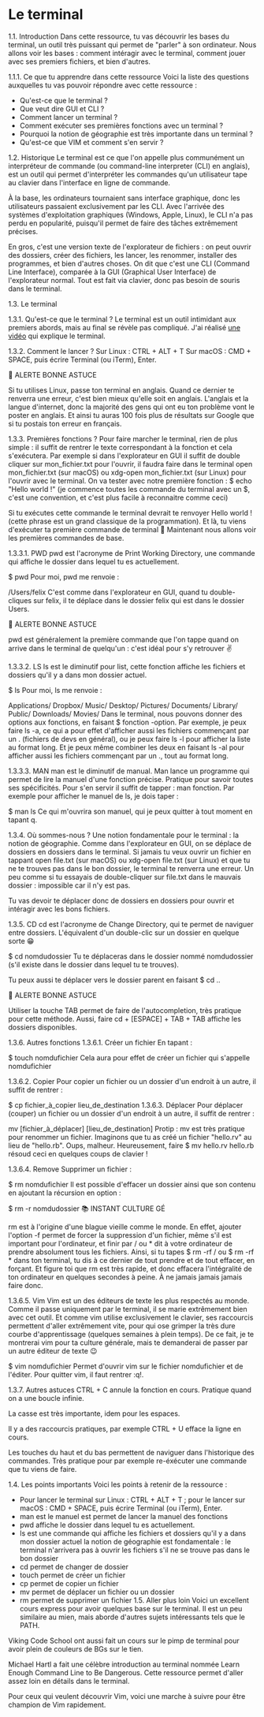 # Le terminal
1.1. Introduction
Dans cette ressource, tu vas découvrir les bases du terminal, un outil très puissant qui permet de "parler" à son ordinateur. Nous allons voir les bases : comment intéragir avec le terminal, comment jouer avec ses premiers fichiers, et bien d'autres.

1.1.1. Ce que tu apprendre dans cette ressource
Voici la liste des questions auxquelles tu vas pouvoir répondre avec cette ressource :

* Qu'est-ce que le terminal ?
* Que veut dire GUI et CLI ?
* Comment lancer un terminal ?
* Comment exécuter ses premières fonctions avec un terminal ?
* Pourquoi la notion de géographie est très importante dans un terminal ?
* Qu'est-ce que VIM et comment s'en servir ?

1.2. Historique
Le terminal est ce que l'on appelle plus communément un interpréteur de commande (ou command-line interpreter (CLI) en anglais), est un outil qui permet d'interpréter les commandes qu'un utilisateur tape au clavier dans l'interface en ligne de commande.

À la base, les ordinateurs tournaient sans interface graphique, donc les utilisateurs passaient exclusivement par les CLI. Avec l'arrivée des systèmes d'exploitation graphiques (Windows, Apple, Linux), le CLI n'a pas perdu en popularité, puisqu'il permet de faire des tâches extrêmement précises.

En gros, c'est une version texte de l'explorateur de fichiers : on peut ouvrir des dossiers, créer des fichiers, les lancer, les renommer, installer des programmes, et bien d'autres choses. On dit que c'est une CLI (Command Line Interface), comparée à la GUI (Graphical User Interface) de l'explorateur normal. Tout est fait via clavier, donc pas besoin de souris dans le terminal.

1.3. Le terminal

1.3.1. Qu'est-ce que le terminal ?
Le terminal est un outil intimidant aux premiers abords, mais au final se révèle pas compliqué. J'ai réalisé [une vidéo](https://www.youtube.com/watch?v=myz_6xrDwR4&feature=youtu.be) qui explique le terminal.

1.3.2. Comment le lancer ?
Sur Linux : CTRL + ALT + T
Sur macOS : CMD + SPACE, puis écrire Terminal (ou iTerm), Enter.

🚀 ALERTE BONNE ASTUCE

Si tu utilises Linux, passe ton terminal en anglais. Quand ce dernier te renverra une erreur, c'est bien mieux qu'elle soit en anglais. L'anglais et la langue d'internet, donc la majorité des gens qui ont eu ton problème vont le poster en anglais. Et ainsi tu auras 100 fois plus de résultats sur Google que si tu postais ton erreur en français.

1.3.3. Premières fonctions ?
Pour faire marcher le terminal, rien de plus simple : il suffit de rentrer le texte correspondant à la fonction et cela s'exécutera. Par exemple si dans l'explorateur en GUI il suffit de double cliquer sur mon_fichier.txt pour l'ouvrir, il faudra faire dans le terminal open mon_fichier.txt (sur macOS) ou xdg-open mon_fichier.txt (sur Linux) pour l'ouvrir avec le terminal. On va tester avec notre première fonction :
$ echo "Hello world !"
(je commence toutes les commande du terminal avec un $, c'est une convention, et c'est plus facile à reconnaitre comme ceci)

Si tu exécutes cette commande le terminal devrait te renvoyer Hello world ! (cette phrase est un grand classique de la programmation). Et là, tu viens d'exécuter ta première commande de terminal 🎉
Maintenant nous allons voir les premières commandes de base.

1.3.3.1. PWD
pwd est l'acronyme de Print Working Directory, une commande qui affiche le dossier dans lequel tu es actuellement.

$ pwd
Pour moi, pwd me renvoie :

/Users/felix
C'est comme dans l'explorateur en GUI, quand tu double-cliques sur felix, il te déplace dans le dossier felix qui est dans le dossier Users.

🚀 ALERTE BONNE ASTUCE

pwd est généralement la première commande que l'on tappe quand on arrive dans le terminal de quelqu'un : c'est idéal pour s'y retrouver ✌️

1.3.3.2. LS
ls est le diminutif pour list, cette fonction affiche les fichiers et dossiers qu'il y a dans mon dossier actuel.

$ ls
Pour moi, ls me renvoie :

Applications/   Dropbox/     Music/       Desktop/
Pictures/     Documents/    Library/     Public/
Downloads/    Movies/
Dans le terminal, nous pouvons donner des options aux fonctions, en faisant $ fonction -option. Par exemple, je peux faire ls -a, ce qui a pour effet d'afficher aussi les fichiers commençant par un . (fichiers de devs en général), ou je peux faire ls -l pour afficher la liste au format long. Et je peux même combiner les deux en faisant ls -al pour afficher aussi les fichiers commençant par un ., tout au format long.

1.3.3.3. MAN
man est le diminutif de manual. Man lance un programme qui permet de lire la manuel d'une fonction précise. Pratique pour savoir toutes ses spécificités. Pour s'en servir il suffit de tapper : man fonction. Par exemple pour afficher le manuel de ls, je dois taper :

$ man ls
Ce qui m'ouvrira son manuel, qui je peux quitter à tout moment en tapant q.

1.3.4. Où sommes-nous ?
Une notion fondamentale pour le terminal : la notion de géographie. Comme dans l'explorateur en GUI, on se déplace de dossiers en dossiers dans le terminal. Si jamais tu veux ouvrir un fichier en tappant open file.txt (sur macOS) ou xdg-open file.txt (sur Linux) et que tu ne te trouves pas dans le bon dossier, le terminal te renverra une erreur. Un peu comme si tu essayais de double-cliquer sur file.txt dans le mauvais dossier : impossible car il n'y est pas.

Tu vas devoir te déplacer donc de dossiers en dossiers pour ouvrir et intéragir avec les bons fichiers.

1.3.5. CD
cd est l'acronyme de Change Directory, qui te permet de naviguer entre dossiers. L'équivalent d'un double-clic sur un dossier en quelque sorte 😁

$ cd nomdudossier
Tu te déplaceras dans le dossier nommé nomdudossier (s'il existe dans le dossier dans lequel tu te trouves).

Tu peux aussi te déplacer vers le dossier parent en faisant $ cd ..

🚀 ALERTE BONNE ASTUCE

Utiliser la touche TAB permet de faire de l'autocompletion, très pratique pour cette méthode. Aussi, faire cd + [ESPACE] + TAB + TAB affiche les dossiers disponibles.

1.3.6. Autres fonctions
1.3.6.1. Créer un fichier
En tapant :

$ touch nomdufichier
Cela aura pour effet de créer un fichier qui s'appelle nomdufichier

1.3.6.2. Copier
Pour copier un fichier ou un dossier d'un endroit à un autre, il suffit de rentrer :

$ cp fichier_à_copier lieu_de_destination
1.3.6.3. Déplacer
Pour déplacer (couper) un fichier ou un dossier d'un endroit à un autre, il suffit de rentrer :

mv [fichier_à_déplacer] [lieu_de_destination]
Protip : mv est très pratique pour renommer un fichier. Imaginons que tu as créé un fichier "hello.rv" au lieu de "hello.rb". Oups, malheur. Heureusement, faire $ mv hello.rv hello.rb résoud ceci en quelques coups de clavier !

1.3.6.4. Remove
Supprimer un fichier :

$ rm nomdufichier
Il est possible d'effacer un dossier ainsi que son contenu en ajoutant la récursion en option :

$ rm -r nomdudossier
📚 INSTANT CULTURE GÉ

rm est à l'origine d'une blague vieille comme le monde. En effet, ajouter l'option -f permet de forcer la suppression d'un fichier, même s'il est important pour l'ordinateur, et finir par / ou * dit à votre ordinateur de prendre absolument tous les fichiers. Ainsi, si tu tapes $ rm -rf / ou $ rm -rf * dans ton terminal, tu dis à ce dernier de tout prendre et de tout effacer, en forçant. Et figure toi que rm est très rapide, et donc effacera l'intégralité de ton ordinateur en quelques secondes à peine. À ne jamais jamais jamais faire donc.

1.3.6.5. Vim
Vim est un des éditeurs de texte les plus respectés au monde. Comme il passe uniquement par le terminal, il se marie extrêmement bien avec cet outil. Et comme vim utilise exclusivement le clavier, ses raccourcis permettent d'aller extrêmement vite, pour qui ose grimper la très dure courbe d'apprentissage (quelques semaines à plein temps). De ce fait, je te montrerai vim pour ta culture générale, mais te demanderai de passer par un autre éditeur de texte 😉

$ vim nomdufichier
Permet d'ouvrir vim sur le fichier nomdufichier et de l'éditer. Pour quitter vim, il faut rentrer :q!.

1.3.7. Autres astuces
CTRL + C annule la fonction en cours. Pratique quand on a une boucle infinie.

La casse est très importante, idem pour les espaces.

Il y a des raccourcis pratiques, par exemple CTRL + U efface la ligne en cours.

Les touches du haut et du bas permettent de naviguer dans l'historique des commandes. Très pratique pour par exemple re-éxécuter une commande que tu viens de faire.

1.4. Les points importants
Voici les points à retenir de la ressource :

* Pour lancer le terminal sur Linux : CTRL + ALT + T ; pour le lancer sur macOS : CMD + SPACE, puis écrire Terminal (ou iTerm), Enter.
* man est le manuel est permet de lancer la manuel des fonctions
* pwd affiche le dossier dans lequel tu es actuellement.
* ls est une commande qui affiche les fichiers et dossiers qu'il y a dans mon dossier actuel
la notion de géographie est fondamentale : le terminal n'arrivera pas à ouvrir les fichiers s'il ne se trouve pas dans le bon dossier
* cd permet de changer de dossier
* touch permet de créer un fichier
* cp permet de copier un fichier
* mv permet de déplacer un fichier ou un dossier
* rm permet de supprimer un fichier
1.5. Aller plus loin
Voici un excellent cours express pour avoir quelques base sur le terminal. Il est un peu similaire au mien, mais aborde d'autres sujets intéressants tels que le PATH.

Viking Code School ont aussi fait un cours sur le pimp de terminal pour avoir plein de couleurs de BGs sur le tien.

Michael Hartl a fait une célèbre introduction au terminal nommée Learn Enough Command Line to Be Dangerous. Cette ressource permet d'aller assez loin en détails dans le terminal.

Pour ceux qui veulent découvrir Vim, voici une marche à suivre pour être champion de Vim rapidement.